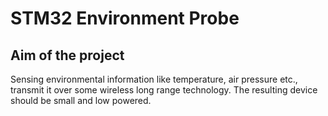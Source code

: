 # STM32 Environment Probe

## Aim of the project
Sensing environmental information like temperature, air pressure etc., transmit it over some wireless long range technology.
The resulting device should be small and low powered.
